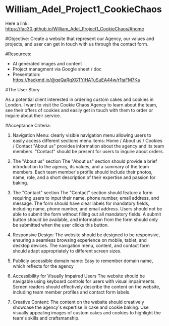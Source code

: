 # William_Adel_Project1_CookieChaos

Here a link: https://fac30.github.io/William_Adel_Project1_CookieChaos/#home

#Objective: Create a website that represent our Agency, our values and projects, and user can get in touch with us through the contact form.

#Resources: 

- AI generated images and content
- Project managment via Google sheet / doc
- Presentation: https://hackmd.io/@qeQaRqXGTYiHATuSuEA44w/r1taFM7Ka


#The User Story

As a potential client interested in ordering custom cakes and cookies in London. I want to visit the Cookie Chaos Agency to learn about the team, see their offers of cookies and easily get in touch with them to order or inquire about their service.

#Acceptance Criteria:

1. Navigation Menu:
clearly visible navigation menu allowing users to easily access different sections
menu items: Home / About us / Cookies / Contact
"About us" provides information about the agency and its team members.
"Contact" should be present for users to inquire about orders.

2. The "About us" section
The "About us" section should provide a brief introduction to the agency, its values, and a summary of the team members.
Each team member's profile should include their photos, name, role, and a short description of their expertise and passion for baking.

3. The "Contact" section
The "Contact" section should feature a form requiring users to input their name, phone number, email address, and message.
The form should have clear labels for mandatory fields, including name, phone number, and email address.
Users should not be able to submit the form without filling out all mandatory fields.
A submit button should be available, and information from the form should only be submitted when the user clicks this button.

4. Responsive Design:
The website should be designed to be responsive, ensuring a seamless browsing experience on mobile, tablet, and desktop devices.
The navigation menu, content, and contact form should adapt appropriately to different screen sizes.

5. Publicly accessible domain name:
Easy to remember domain name, which reflects for the agency

6. Accessibility for Visually Impaired Users
The website should be navigable using keyboard controls for users with visual impairments.
Screen readers should effectively describe the content on the website, including team member profiles and contact form labels.

7. Creative Content:
The content on the website should creatively showcase the agency's expertise in cake and cookie baking.
Use visually appealing images of custom cakes and cookies to highlight the team's skills and craftsmanship.
